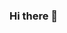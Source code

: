### Hi there 👋

<!--
**godanaemiru/godanaemiru** is a ✨ _special_ ✨ repository because its `README.md` (this file) appears on your GitHub profile.

- 🔭 I’m currently working on a Real Estate website and other things too
- 🌱 I’m currently learning React Js
- 👯 I’m looking to collaborate on all sorts of projects but especially web projects with Php as a backend language
- 📫 How to reach me: godanaemiru@gmail.com
- ⚡ Fun fact: I am an ardent chess player and i play in my free time either at my chess club or online
